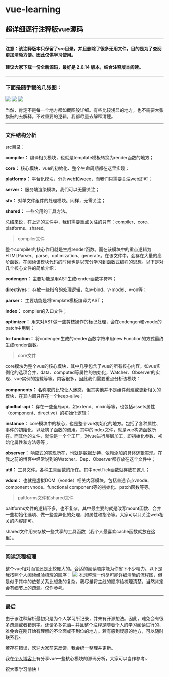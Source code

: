# vue-learning

## 超详细逐行注释版vue源码
---
#### 注意：该注释版本只保留了src目录，并且删除了很多无用文件，目的是为了查阅更加清晰方便。因此仅供学习使用。
#### 建议大家下载一份全新源码，最好是  2.6.14 版本，结合注释版本阅读。
---
### 下面是随手截的几张图：
![](https://img-blog.csdnimg.cn/1508d97692f4425591fb6f7722feaffb.png)
![](https://img-blog.csdnimg.cn/48d0cd96007e4ee4a624563d74635aa2.png)
![](https://img-blog.csdnimg.cn/0866bcaa2a31460d89b9051fd34a8de4.png)

当然，肯定不是每一个地方都如截图般详细。有些比较浅显的地方，也不需要大张旗鼓的去解释。不过重要的逻辑，我都尽量去解释清楚。

---
### 文件结构分析
src目录：

**compiler：** 编译相关模块，也就是template模板转换为render函数的地方；

**core：** 核心模块，vue的初始化、整个生命周期都在这里实现；

**platforms：** 平台化模块，分为web和weex，而我们只需要关注web即可；

**server：** 服务端渲染模块，我们可以无需关注；

**sfc：** 对单文件组件的处理模块。同样，无需关注；

**shared：** 一些公用的工具方法。

总结来说，在上述的文件中，我们需要重点关注的只有：compiler、core、platforms、shared。



> compiler文件

整个compiler的核心作用就是生成render函数。而在该模块中的重点逻辑为 HTMLParser、parse、optimization、generate。在该文件中，会存在大量的高阶函数，在阅读该模块代码的时候也是以充分学习到函数式编程的思想。以下是对几个核心文件的简单介绍：

**codengen：** 主要功能是用AST生成render函数字符串；

**directives：** 存放一些指令的处理逻辑，如v-bind、v-model、v-on等；

**parser：** 主要功能是将template模板编译为AST；

**index：** compiler的入口文件；

**optimizer：** 用来对AST做一些剪枝操作的标记处理，会在codengen和vnode的patch中用到；

**to-function：** 将codengen生成的render函数字符串用new Function的方式最终生成render函数。


> core文件

core模块为整个vue的核心模块，其中几乎包含了vue的所有核心内容。如vue实例化的选项合并，data、computed等属性的初始化，Watcher、Observer的实现、vue实例的挂载等等。内容很多，因此我们需要重点分析该模块：

**components：** 名称取的比较让人迷惑，但其实他并不是组件创建或更新相关的模块，在其内部只存在一个keep-alive；

**glodbal-api：** 存在一些全局api，如extend、mixin等等，也包括assets属性（component、directive）的初始化逻辑；

**instance：** core模块中的核心，也是整个vue初始化的地方。包括了各种属性、事件的初始化，以及钩子函数的调用。其中的index文件，就是vue构造函数所在。而其他的文件，就像是一个个工厂，对vue进行层层加工，即初始化参数、初始化属性和方法等等；

**observer：** 响应式的实现所在，也就是数据劫持、依赖添加的具体逻辑实现。在我之前的博客中经常说到的Watcher、Dep、Observer都存放在这个文件中；

**util：** 工具文件。各种工具函数的所在。其中nextTick函数就存放在这儿；

**vdom：** 也就是虚拟DOM（vonde）相关内容模块。包括普通节点vnode、component vnode、functional component等的初始化、patch函数等等。


> paltforms文件和shared文件

paltforms文件的逻辑不多，也不复杂。其中最主要的就是改写mount函数、合并一些初始化选项、做一些差异化的处理，如属性和指令等。大家可以只关注web相关的内容即可。

shared文件用来存放一些共享的工具函数（我个人最喜欢cache函数就放在这里）。

---
### 阅读流程梳理
整个vue相对而言还是比较庞大的。合适的阅读顺序能为你省下不少精力。以下是我按照个人阅读经验梳理的顺序：
![](https://img-blog.csdnimg.cn/66717120be1846a4a88762c57f51f9c8.png#pic_center)
本想整理一份尽可能详细清晰的流程图，但是似乎其中的依赖关系比想象的复杂。我尽量将主线的顺序给梳理清楚，当然肯定会有细节上的疏漏。仅作参考。

---
### 最后
由于该注释解析最初只是为个人学习所记录，并未有开源想法。因此，难免会有很多疏漏或者错别字。还请多多包涵~ 
并且整个注释是随着个人的学习阅读进行的，难免会在刚开始有理解的不全面或不到位的地方。若有感到疑惑的地方，可以随时联系我~

若存在错误，欢迎大家前来反馈，我会统一整理并更新。

我在[个人博客](https://blog.csdn.net/ccuucc?spm=1001.2101.3001.5343)上有分享vue一些核心模块的源码分析，大家可以当作参考~

祝大家学习愉快！
